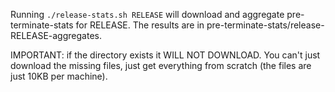 Running `./release-stats.sh RELEASE` will download and aggregate pre-terminate-stats for RELEASE. The results are in pre-terminate-stats/release-RELEASE-aggregates.

IMPORTANT: if the directory exists it WILL NOT DOWNLOAD. You can't just download the missing files, just get everything from scratch (the files are just 10KB per machine).
